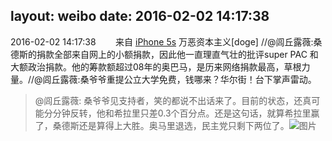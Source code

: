 layout: weibo
date: 2016-02-02 14:17:38
---
<meta name="referrer" content="no-referrer" />

2016-02-02 14:17:38  &nbsp;&nbsp;&nbsp;&nbsp;&nbsp;&nbsp; 来自 <a href="sinaweibo://customweibosource" rel="nofollow">iPhone 5s</a>
万恶资本主义[doge] //@闾丘露薇:桑德斯的捐款全部来自网上的小额捐款，因此他一直理直气壮的批评super PAC 和大额政治捐款。他的筹款额超过08年的奥巴马，是历来网络捐款最高，草根力量。//@闾丘露薇:桑爷爷重提公立大学免费，钱哪来？华尔街！台下掌声雷动。
>  @闾丘露薇: 桑爷爷见支持者，笑的都说不出话来了。目前的状态，还真可能分分钟反转，他和希拉里只差0.3个百分点。还是这句话，就算希拉里赢了，桑德斯还是算得上大胜。奥马里退选，民主党只剩下两位了。 ​​​
>  ![图片](https://ww2.sinaimg.cn/large/46e9d5dagw1f0kwa3nc16j20zk0qown5.jpg)
